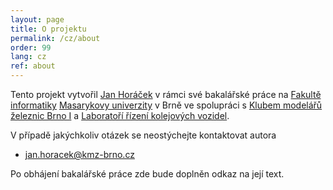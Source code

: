 ```yaml
---
layout: page
title: O projektu
permalink: /cz/about
order: 99
lang: cz
ref: about
---
```


Tento projekt vytvořil [Jan Horáček](https://apophis.cz/) v rámci své
bakalářské práce na [Fakultě informatiky](https://fi.muni.cz/) [Masarykovy
univerzity](https://muni.cz/) v Brně ve spolupráci s [Klubem modelářů železnic
Brno I](https://kmz-brno.cz/) a [Laboratoří řízení kolejových
vozidel](http://lrkv.pef.mendelu.cz/).

V případě jakýchkoliv otázek se neostýchejte kontaktovat autora

 * [jan.horacek@kmz-brno.cz](mailto:jan.horacek@kmz-brno.cz)

Po obhájení bakalářské práce zde bude doplněn odkaz na její text.
